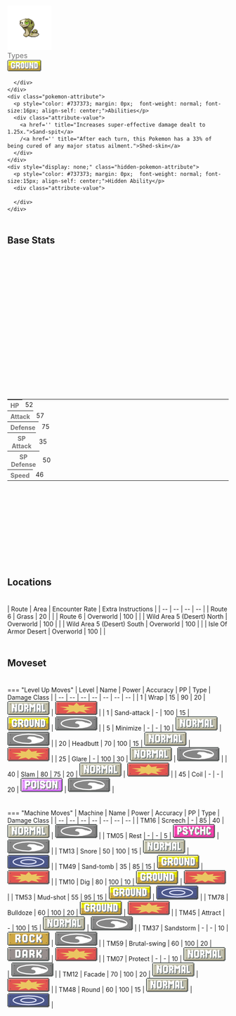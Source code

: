 <div class="pokemon-attribute-container">
  <img src="../../img/pokemon/silicobra.png" width="100"/>

  <div style="display: grid; grid-template-rows: 1fr 1fr 1fr; row-gap: 0.5rem;">
    <div class="pokemon-attribute">
      <p style="color: #737373; margin: 0px; font-weight: normal; font-size: 16px; align-self: center;">Types</p>
      <div class="attribute-value" style="column-gap: 0.5rem;">
        <img src='../../img/types/ground.png' style='width: 77px; height: 26px;'/>
        
      </div>
    </div>
    <div class="pokemon-attribute">
      <p style="color: #737373; margin: 0px;  font-weight: normal; font-size:16px; align-self: center;">Abilities</p>
      <div class="attribute-value">
        <a href='' title="Increases super-effective damage dealt to 1.25x.">Sand-spit</a>
        /<a href='' title="After each turn, this Pokemon has a 33% of being cured of any major status ailment.">Shed-skin</a>
      </div>
    </div>
    <div style="display: none;" class="hidden-pokemon-attribute">
      <p style="color: #737373; margin: 0px;  font-weight: normal; font-size:15px; align-self: center;">Hidden Ability</p>
      <div class="attribute-value">
        
      </div>
    </div>
  </div>
</div>

## Base Stats
<table style="width: 100%">
  <tbody style="width: 100%;">
    <tr style="display: flex; align-items: center;">
      <th style="color: #737373;" >HP</th>
      <td style="border-top: none; width: 70px">52</td>
      <td style="width: 100%; min-width: 450px; border-top: none;">
        <div style="width: 20%;" class="ranking-bar rank-3">
        </div>
      </td>
    </tr>
    <tr style="display: flex; align-items: center;">
      <th style="color: #737373;">Attack</th>
      <td style="border-top: none; width: 70px">57</td>
      <td style="width: 100%; min-width: 450px; border-top: none;">
        <div style="width: 22%;" class="ranking-bar rank-3">
        </div>
      </td>
    </tr>
    <tr style="display: flex; align-items: center;">
      <th style="color: #737373;">Defense</th>
      <td style="border-top: none; width: 70px">75</td>
      <td style="width: 100%; min-width: 450px; border-top: none;">
        <div style="width: 29%;" class="ranking-bar rank-3">
        </div>
      </td>
    </tr>
    <tr style="display: flex; align-items: center;">
      <th style="color: #737373;">SP Attack</th>
      <td style="border-top: none; width: 70px">35</td>
      <td style="width: 100%; min-width: 450px; border-top: none;">
        <div style="width: 13%;" class="ranking-bar rank-2">
        </div>
      </td>
    </tr>
    <tr style="display: flex; align-items: center;">
      <th style="color: #737373;">SP Defense</th>
      <td style="border-top: none; width: 70px">50</td>
      <td style="width: 100%; min-width: 450px; border-top: none;">
        <div style="width: 19%;" class="ranking-bar rank-2">
        </div>
      </td>
    </tr>
    <tr style="display: flex; align-items: center;">
      <th style="color: #737373;">Speed</th>
      <td style="border-top: none; width: 70px">46</td>
      <td style="width: 100%; min-width: 450px; border-top: none;">
        <div style="width: 18%;" class="ranking-bar rank-2">
        </div>
      </td>
    </tr>
  </tbody>
</table>



## Locations
| Route | Area | Encounter Rate | Extra Instructions |
        | -- | -- | -- | -- |
        	| Route 6 | Grass | 20 |  |
	| Route 6 | Overworld | 100 |  |
	| Wild Area 5 (Desert) North | Overworld | 100 |  |
	| Wild Area 5 (Desert) South | Overworld | 100 |  |
	| Isle Of Armor Desert | Overworld | 100 |  |

        

## Moveset

=== "Level Up Moves"
    | Level | Name | Power | Accuracy | PP | Type | Damage Class |
        | -- | -- | -- | -- | -- | -- | -- |
        	| 1 | Wrap | 15 | 90 | 20 | ![normal](../img/types/normal.png) | ![physical](../img/types/physical.png) |
	| 1 | Sand-attack | - | 100 | 15 | ![ground](../img/types/ground.png) | ![status](../img/types/status.png) |
	| 5 | Minimize | - | - | 10 | ![normal](../img/types/normal.png) | ![status](../img/types/status.png) |
	| 20 | Headbutt | 70 | 100 | 15 | ![normal](../img/types/normal.png) | ![physical](../img/types/physical.png) |
	| 25 | Glare | - | 100 | 30 | ![normal](../img/types/normal.png) | ![status](../img/types/status.png) |
	| 40 | Slam | 80 | 75 | 20 | ![normal](../img/types/normal.png) | ![physical](../img/types/physical.png) |
	| 45 | Coil | - | - | 20 | ![poison](../img/types/poison.png) | ![status](../img/types/status.png) |

        

=== "Machine Moves"
    | Machine | Name | Power | Accuracy | PP | Type | Damage Class |
        | -- | -- | -- | -- | -- | -- | -- |
        	| TM16 | Screech | - | 85 | 40 | ![normal](../img/types/normal.png) | ![status](../img/types/status.png) |
	| TM05 | Rest | - | - | 5 | ![psychic](../img/types/psychic.png) | ![status](../img/types/status.png) |
	| TM13 | Snore | 50 | 100 | 15 | ![normal](../img/types/normal.png) | ![special](../img/types/special.png) |
	| TM49 | Sand-tomb | 35 | 85 | 15 | ![ground](../img/types/ground.png) | ![physical](../img/types/physical.png) |
	| TM10 | Dig | 80 | 100 | 10 | ![ground](../img/types/ground.png) | ![physical](../img/types/physical.png) |
	| TM53 | Mud-shot | 55 | 95 | 15 | ![ground](../img/types/ground.png) | ![special](../img/types/special.png) |
	| TM78 | Bulldoze | 60 | 100 | 20 | ![ground](../img/types/ground.png) | ![physical](../img/types/physical.png) |
	| TM45 | Attract | - | 100 | 15 | ![normal](../img/types/normal.png) | ![status](../img/types/status.png) |
	| TM37 | Sandstorm | - | - | 10 | ![rock](../img/types/rock.png) | ![status](../img/types/status.png) |
	| TM59 | Brutal-swing | 60 | 100 | 20 | ![dark](../img/types/dark.png) | ![physical](../img/types/physical.png) |
	| TM07 | Protect | - | - | 10 | ![normal](../img/types/normal.png) | ![status](../img/types/status.png) |
	| TM12 | Facade | 70 | 100 | 20 | ![normal](../img/types/normal.png) | ![physical](../img/types/physical.png) |
	| TM48 | Round | 60 | 100 | 15 | ![normal](../img/types/normal.png) | ![special](../img/types/special.png) |

        
